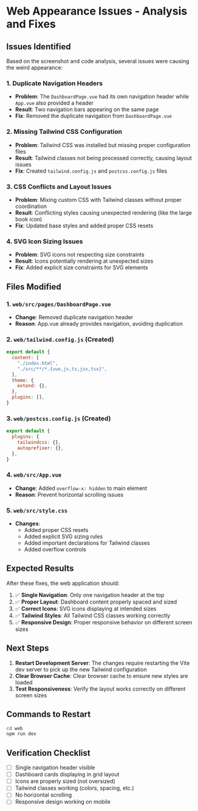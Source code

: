 # Web Appearance Issues - Analysis and Fixes

## Issues Identified

Based on the screenshot and code analysis, several issues were causing the weird appearance:

### 1. **Duplicate Navigation Headers**
- **Problem**: The `DashboardPage.vue` had its own navigation header while `App.vue` also provided a header
- **Result**: Two navigation bars appearing on the same page
- **Fix**: Removed the duplicate navigation from `DashboardPage.vue`

### 2. **Missing Tailwind CSS Configuration**
- **Problem**: Tailwind CSS was installed but missing proper configuration files
- **Result**: Tailwind classes not being processed correctly, causing layout issues
- **Fix**: Created `tailwind.config.js` and `postcss.config.js` files

### 3. **CSS Conflicts and Layout Issues**
- **Problem**: Mixing custom CSS with Tailwind classes without proper coordination
- **Result**: Conflicting styles causing unexpected rendering (like the large book icon)
- **Fix**: Updated base styles and added proper CSS resets

### 4. **SVG Icon Sizing Issues**
- **Problem**: SVG icons not respecting size constraints
- **Result**: Icons potentially rendering at unexpected sizes
- **Fix**: Added explicit size constraints for SVG elements

## Files Modified

### 1. `web/src/pages/DashboardPage.vue`
- **Change**: Removed duplicate navigation header
- **Reason**: App.vue already provides navigation, avoiding duplication

### 2. `web/tailwind.config.js` (Created)
```javascript
export default {
  content: [
    "./index.html",
    "./src/**/*.{vue,js,ts,jsx,tsx}",
  ],
  theme: {
    extend: {},
  },
  plugins: [],
}
```

### 3. `web/postcss.config.js` (Created)
```javascript
export default {
  plugins: {
    tailwindcss: {},
    autoprefixer: {},
  },
}
```

### 4. `web/src/App.vue`
- **Change**: Added `overflow-x: hidden` to main element
- **Reason**: Prevent horizontal scrolling issues

### 5. `web/src/style.css`
- **Changes**: 
  - Added proper CSS resets
  - Added explicit SVG sizing rules
  - Added important declarations for Tailwind classes
  - Added overflow controls

## Expected Results

After these fixes, the web application should:

1. ✅ **Single Navigation**: Only one navigation header at the top
2. ✅ **Proper Layout**: Dashboard content properly spaced and sized
3. ✅ **Correct Icons**: SVG icons displaying at intended sizes
4. ✅ **Tailwind Styles**: All Tailwind CSS classes working correctly
5. ✅ **Responsive Design**: Proper responsive behavior on different screen sizes

## Next Steps

1. **Restart Development Server**: The changes require restarting the Vite dev server to pick up the new Tailwind configuration
2. **Clear Browser Cache**: Clear browser cache to ensure new styles are loaded
3. **Test Responsiveness**: Verify the layout works correctly on different screen sizes

## Commands to Restart

```bash
cd web
npm run dev
```

## Verification Checklist

- [ ] Single navigation header visible
- [ ] Dashboard cards displaying in grid layout
- [ ] Icons are properly sized (not oversized)
- [ ] Tailwind classes working (colors, spacing, etc.)
- [ ] No horizontal scrolling
- [ ] Responsive design working on mobile

